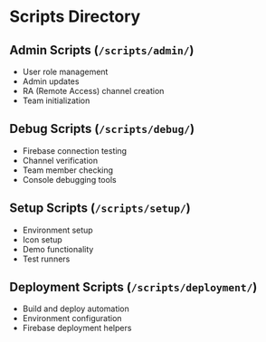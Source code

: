 # Scripts Directory

## Admin Scripts (`/scripts/admin/`)
- User role management
- Admin updates
- RA (Remote Access) channel creation
- Team initialization

## Debug Scripts (`/scripts/debug/`) 
- Firebase connection testing
- Channel verification
- Team member checking
- Console debugging tools

## Setup Scripts (`/scripts/setup/`)
- Environment setup
- Icon setup
- Demo functionality
- Test runners

## Deployment Scripts (`/scripts/deployment/`)
- Build and deploy automation
- Environment configuration
- Firebase deployment helpers
